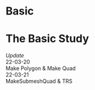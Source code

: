# Basic
The Basic Study  
==============================
*Update*  
22-03-20  
Make Polygon & Make Quad  
22-03-21  
MakeSubmeshQuad & TRS  
